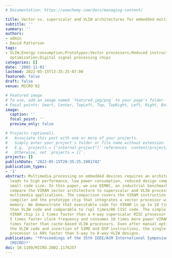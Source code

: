 ```yaml
---
# Documentation: https://wowchemy.com/docs/managing-content/

title: Vector vs. superscalar and VLIW architectures for embedded multimedia benchmarks
subtitle: ''
summary: ''
authors:
- admin
- David Patterson
tags:
- VLIW;Energy consumption;Prototypes;Vector processors;Reduced instruction set computing;Clocks;Frequency;Manuals;Design
  optimization;Digital signal processing chips
categories: []
date: '2002-11-01'
lastmod: 2022-05-15T13:35:25-07:00
featured: false
draft: false
venue: MICRO'02

# Featured image
# To use, add an image named `featured.jpg/png` to your page's folder.
# Focal points: Smart, Center, TopLeft, Top, TopRight, Left, Right, BottomLeft, Bottom, BottomRight.
image:
  caption: ''
  focal_point: ''
  preview_only: false

# Projects (optional).
#   Associate this post with one or more of your projects.
#   Simply enter your project's folder or file name without extension.
#   E.g. `projects = ["internal-project"]` references `content/project/deep-learning/index.md`.
#   Otherwise, set `projects = []`.
projects: []
publishDate: '2022-05-15T20:35:25.190174Z'
publication_types:
- '1'
abstract: Multimedia processing on embedded devices requires an architecture that
  leads to high performance, low power consumption, reduced design complexity, and
  small code size. In this paper, we use EEMBC, an industrial benchmark suite, to
  compare the VIRAM vector architecture to superscalar and VLIW processors for embedded
  multimedia applications. The comparison covers the VIRAM instruction set, vectorizing
  compiler and the prototype chip that integrates a vector processor with DRAM main
  memory. We demonstrate that executable code for VIRAM is up to 10 times smaller
  than VLIW code and comparable to /spl times/86 CISC code. The simple, cache-less
  VIRAM chip is 2 times faster than a 4-way superscalar RISC processor that uses a
  5 times faster clock frequency and consumes 10 times more power VIRAM is also 10
  times faster than cache-based VLIW processors. Even after manual optimization of
  the VLIW code and insertion of SIMD and DSP instructions, the single-issue VIRAM
  processor is 60% faster than 5-way to 8-way VLIW designs.
publication: '*Proceedings of the 35th IEEE/ACM International Symposium on Microarchitecture
  (MICRO)*'
doi: 10.1109/MICRO.2002.1176257
---
```

